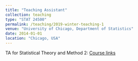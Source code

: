 ```yaml
---
title: "Teaching Assistant"
collection: teaching
type: "STAT 24500"
permalink: /teaching/2019-winter-teaching-1
venue: "University of Chicago, Department of Statistics"
date: 2014-01-01
location: "Chicago, USA"
---
```


TA for Statistical Theory and Method 2: [Course links](https://galton.uchicago.edu/courseinfo/courses/2019/win/ann/w24500-1.shtml)

